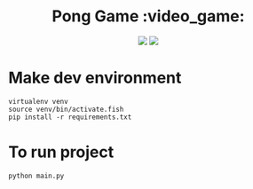 <div align='center'>
    <h1><b>Pong Game :video_game:</b></h1>
    <img src='https://img.shields.io/badge/python-3-green'></img>
    <img src='https://img.shields.io/github/license/Mika-IO/python-pong-game'></img>
</div>


# Make dev environment

    virtualenv venv
    source venv/bin/activate.fish
    pip install -r requirements.txt

# To run project
  
    python main.py